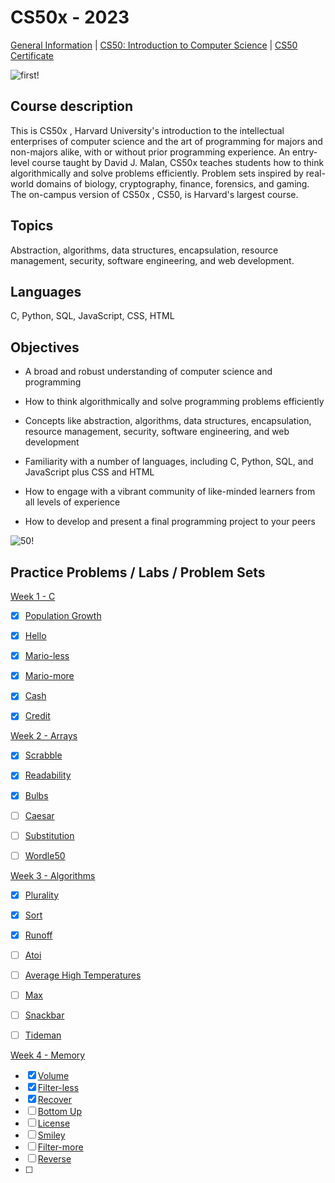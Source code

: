 # CS50x - 2023

[General Information](https://pll.harvard.edu/course/cs50-introduction-computer-science) | [CS50: Introduction to Computer Science](https://cs50.harvard.edu/x/2023/) | [CS50 Certificate](https://cs50.harvard.edu/x/2023/certificate/)

![first!](https://www.classcentral.com/report/wp-content/uploads/2022/05/cs50-2023-student-demo.png)

## Course description
This is CS50x , Harvard University's introduction to the intellectual enterprises of computer science and the art of programming for majors and non-majors alike, with or without prior programming experience. An entry-level course taught by David J. Malan, CS50x teaches students how to think algorithmically and solve problems efficiently. Problem sets inspired by real-world domains of biology, cryptography, finance, forensics, and gaming. The on-campus version of CS50x , CS50, is Harvard's largest course. 

## Topics
Abstraction, algorithms, data structures, encapsulation, resource management, security, software engineering, and web development. 

## Languages
C, Python, SQL, JavaScript, CSS, HTML

## Objectives
* A broad and robust understanding of computer science and programming

* How to think algorithmically and solve programming problems efficiently

* Concepts like abstraction, algorithms, data structures, encapsulation, resource management, security, software engineering, and web development

* Familiarity with a number of languages, including C, Python, SQL, and JavaScript plus CSS and HTML

* How to engage with a vibrant community of like-minded learners from all levels of experience

* How to develop and present a final programming project to your peers

![50!](https://www.classcentral.com/report/wp-content/uploads/2022/05/cs50-2023-banner-e1673610020393.png)

## Practice Problems / Labs / Problem Sets
[Week 1 - C](https://cs50.harvard.edu/x/2023/weeks/1/)
 * [x] [Population Growth](https://cs50.harvard.edu/x/2023/labs/1/)
 * [x] [Hello](https://cs50.harvard.edu/x/2023/psets/1/hello/)
 * [x] [Mario-less](https://cs50.harvard.edu/x/2023/psets/1/mario/less/)
 * [x] [Mario-more](https://cs50.harvard.edu/x/2023/psets/1/mario/more/)
 * [x] [Cash](https://cs50.harvard.edu/x/2023/psets/1/cash/)
 * [x] [Credit](https://cs50.harvard.edu/x/2023/psets/1/credit/)


[Week 2 - Arrays](https://cs50.harvard.edu/x/2023/weeks/2/)
 * [x] [Scrabble](https://cs50.harvard.edu/x/2023/labs/2/)
 * [x] [Readability](https://cs50.harvard.edu/x/2023/psets/2/readability/)
 * [x] [Bulbs](https://cs50.harvard.edu/x/2023/psets/2/bulbs/)
 * [ ] [Caesar](https://cs50.harvard.edu/x/2023/psets/2/caesar/)
 * [ ] [Substitution](https://cs50.harvard.edu/x/2023/psets/2/substitution/)
 * [ ] [Wordle50](https://cs50.harvard.edu/x/2023/psets/2/wordle50/)


[Week 3 - Algorithms](https://cs50.harvard.edu/x/2023/weeks/3/)
 * [x] [Plurality](https://cs50.harvard.edu/x/2023/psets/3/plurality/)
 * [x] [Sort](https://cs50.harvard.edu/x/2023/labs/3/)
 * [x] [Runoff](https://cs50.harvard.edu/x/2023/psets/3/runoff/)
 * [ ] [Atoi](https://cs50.harvard.edu/x/2023/problems/3/atoi/)
 * [ ] [Average High Temperatures](https://cs50.harvard.edu/x/2023/problems/3/temps/)
 * [ ] [Max](https://cs50.harvard.edu/x/2023/problems/3/max/)
 * [ ] [Snackbar](https://cs50.harvard.edu/x/2023/problems/3/snackbar/)
 * [ ] [Tideman](https://cs50.harvard.edu/x/2023/psets/3/tideman/)


[Week 4 - Memory](https://cs50.harvard.edu/x/2023/weeks/4/)
* [x] [Volume](https://cs50.harvard.edu/x/2023/labs/4/volume/)
* [x] [Filter-less](https://cs50.harvard.edu/x/2023/psets/4/filter/less/#how-to-submit)
* [x] [Recover](https://cs50.harvard.edu/x/2023/psets/4/recover/#background)
* [ ] [Bottom Up](https://cs50.harvard.edu/x/2023/problems/4/bottomup/)
* [ ] [License](https://cs50.harvard.edu/x/2023/problems/4/license/)
* [ ] [Smiley](https://cs50.harvard.edu/x/2023/labs/4/smiley/)
* [ ] [Filter-more](https://cs50.harvard.edu/x/2023/psets/4/filter/more/#a-bitmap-more-technical)
* [ ] [Reverse](https://cs50.harvard.edu/x/2023/psets/4/reverse/)
* [ ] 